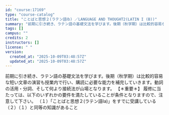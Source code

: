 ```yaml
---
id: "course:17169"
type: "course-catalog"
title: "ことばと思想２(ラテン語Ⅰb) ／LANGUAGE AND THOUGHT2(LATIN I (B))"
summary: "前期に引き続き、ラテン語の基礎文法を学びます。後期（秋学期）は比較的容易な短い文章の演習も授業内で行い、購読に必要な能力を補完していきます。動詞の活用・分詞、そして何より接続法が山場となります。 【＊重要＊】 履修に当たっては、以下のいずれ…"
tags: []
campus: ""
credits: 2
instructors: []
license: " "
version:
  created_at: "2025-10-09T03:48:57Z"
  updated_at: "2025-10-09T03:48:57Z"
---
```


前期に引き続き、ラテン語の基礎文法を学びます。後期（秋学期）は比較的容易な短い文章の演習も授業内で行い、購読に必要な能力を補完していきます。動詞の活用・分詞、そして何より接続法が山場となります。 【＊重要＊】 履修に当たっては、以下のいずれかの要件を満たしていることが条件となりますので、注意して下さい。 （１）「ことばと思想２(ラテン語Ⅰa)」をすでに受講している （２）（１）と同等の知識があること

